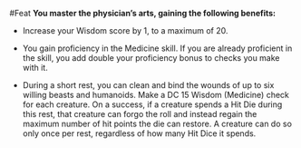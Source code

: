 #Feat
**You master the physician’s arts, gaining the following benefits:**

* Increase your Wisdom score by 1, to a maximum of 20.

* You gain proficiency in the Medicine skill. If you are already proficient in the skill, you add double your proficiency bonus to checks you make with it.

* During a short rest, you can clean and bind the wounds of up to six willing beasts and humanoids. Make a DC 15 Wisdom (Medicine) check for each creature. On a success, if a creature spends a Hit Die during this rest, that creature can forgo the roll and instead regain the maximum number of hit points the die can restore. A creature can do so only once per rest, regardless of how many Hit Dice it spends.